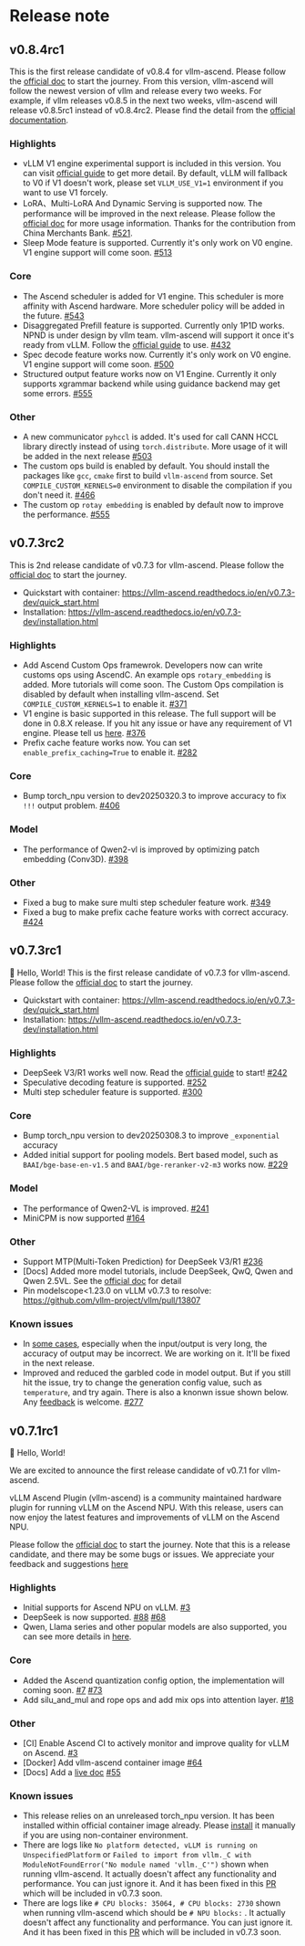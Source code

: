 # Release note

## v0.8.4rc1

This is the first release candidate of v0.8.4 for vllm-ascend. Please follow the [official doc](https://vllm-ascend.readthedocs.io/en/) to start the journey. From this version, vllm-ascend will follow the newest version of vllm and release every two weeks. For example, if vllm releases v0.8.5 in the next two weeks, vllm-ascend will release v0.8.5rc1 instead of v0.8.4rc2. Please find the detail from the [official documentation](https://vllm-ascend.readthedocs.io/en/latest/developer_guide/versioning_policy.html#release-window).

### Highlights

- vLLM V1 engine experimental support is included in this version. You can visit [official guide](https://docs.vllm.ai/en/latest/getting_started/v1_user_guide.html) to get more detail. By default, vLLM will fallback to V0 if V1 doesn't work, please set `VLLM_USE_V1=1` environment if you want to use V1 forcely. 
- LoRA、Multi-LoRA And Dynamic Serving is supported now. The performance will be improved in the next release. Please follow the [official doc](https://docs.vllm.ai/en/latest/features/lora.html) for more usage information. Thanks for the contribution from China Merchants Bank. [#521](https://github.com/vllm-project/vllm-ascend/pull/521).
- Sleep Mode feature is supported. Currently it's only work on V0 engine. V1 engine support will come soon. [#513](https://github.com/vllm-project/vllm-ascend/pull/513)

### Core

- The Ascend scheduler is added for V1 engine. This scheduler is more affinity with Ascend hardware. More scheduler policy will be added in the future. [#543](https://github.com/vllm-project/vllm-ascend/pull/543)
- Disaggregated Prefill feature is supported. Currently only 1P1D works. NPND is under design by vllm team. vllm-ascend will support it once it's ready from vLLM. Follow the [official guide](https://docs.vllm.ai/en/latest/features/disagg_prefill.html) to use. [#432](https://github.com/vllm-project/vllm-ascend/pull/432)
- Spec decode feature works now. Currently it's only work on V0 engine. V1 engine support will come soon. [#500](https://github.com/vllm-project/vllm-ascend/pull/500)
- Structured output feature works now on V1 Engine. Currently it only supports xgrammar backend while using guidance backend may get some errors. [#555](https://github.com/vllm-project/vllm-ascend/pull/555)

### Other

- A new communicator `pyhccl` is added. It's used for call CANN HCCL library directly instead of using `torch.distribute`. More usage of it will be added in the next release [#503](https://github.com/vllm-project/vllm-ascend/pull/503)
- The custom ops build is enabled by default. You should install the packages like `gcc`, `cmake` first to build `vllm-ascend` from source. Set `COMPILE_CUSTOM_KERNELS=0` environment to disable the compilation if you don't need it. [#466](https://github.com/vllm-project/vllm-ascend/pull/466)
- The custom op `rotay embedding` is enabled by default now to improve the performance. [#555](https://github.com/vllm-project/vllm-ascend/pull/555)

## v0.7.3rc2

This is 2nd release candidate of v0.7.3 for vllm-ascend. Please follow the [official doc](https://vllm-ascend.readthedocs.io/en/v0.7.3-dev) to start the journey.
- Quickstart with container: https://vllm-ascend.readthedocs.io/en/v0.7.3-dev/quick_start.html
- Installation: https://vllm-ascend.readthedocs.io/en/v0.7.3-dev/installation.html

### Highlights
- Add Ascend Custom Ops framewrok. Developers now can write customs ops using AscendC. An example ops `rotary_embedding` is added. More tutorials will come soon. The Custom Ops compilation is disabled by default when installing vllm-ascend. Set `COMPILE_CUSTOM_KERNELS=1` to enable it.  [#371](https://github.com/vllm-project/vllm-ascend/pull/371)
- V1 engine is basic supported in this release. The full support will be done in 0.8.X release. If you hit any issue or have any requirement of V1 engine. Please tell us [here](https://github.com/vllm-project/vllm-ascend/issues/414). [#376](https://github.com/vllm-project/vllm-ascend/pull/376)
- Prefix cache feature works now. You can set `enable_prefix_caching=True` to enable it. [#282](https://github.com/vllm-project/vllm-ascend/pull/282)

### Core
- Bump torch_npu version to dev20250320.3 to improve accuracy to fix `!!!` output problem. [#406](https://github.com/vllm-project/vllm-ascend/pull/406)

### Model
- The performance of Qwen2-vl is improved by optimizing patch embedding (Conv3D). [#398](https://github.com/vllm-project/vllm-ascend/pull/398)

### Other

- Fixed a bug to make sure multi step scheduler feature work. [#349](https://github.com/vllm-project/vllm-ascend/pull/349)
- Fixed a bug to make prefix cache feature works with correct accuracy. [#424](https://github.com/vllm-project/vllm-ascend/pull/424)

## v0.7.3rc1

🎉 Hello, World! This is the first release candidate of v0.7.3 for vllm-ascend. Please follow the [official doc](https://vllm-ascend.readthedocs.io/en/v0.7.3-dev) to start the journey.
- Quickstart with container: https://vllm-ascend.readthedocs.io/en/v0.7.3-dev/quick_start.html
- Installation: https://vllm-ascend.readthedocs.io/en/v0.7.3-dev/installation.html

### Highlights
- DeepSeek V3/R1 works well now. Read the [official guide](https://vllm-ascend.readthedocs.io/en/v0.7.3-dev/tutorials/multi_node.html) to start! [#242](https://github.com/vllm-project/vllm-ascend/pull/242)
- Speculative decoding feature is supported. [#252](https://github.com/vllm-project/vllm-ascend/pull/252)
- Multi step scheduler feature is supported. [#300](https://github.com/vllm-project/vllm-ascend/pull/300)

### Core
- Bump torch_npu version to dev20250308.3 to improve `_exponential` accuracy
- Added initial support for pooling models. Bert based model, such as `BAAI/bge-base-en-v1.5` and `BAAI/bge-reranker-v2-m3` works now. [#229](https://github.com/vllm-project/vllm-ascend/pull/229)

### Model
- The performance of Qwen2-VL is improved. [#241](https://github.com/vllm-project/vllm-ascend/pull/241)
- MiniCPM is now supported [#164](https://github.com/vllm-project/vllm-ascend/pull/164)

### Other
- Support MTP(Multi-Token Prediction) for DeepSeek V3/R1 [#236](https://github.com/vllm-project/vllm-ascend/pull/236)
- [Docs] Added more model tutorials, include DeepSeek, QwQ, Qwen and Qwen 2.5VL. See the [official doc](https://vllm-ascend.readthedocs.io/en/v0.7.3-dev/tutorials/index.html) for detail
- Pin modelscope<1.23.0 on vLLM v0.7.3 to resolve: https://github.com/vllm-project/vllm/pull/13807

### Known issues
- In [some cases](https://github.com/vllm-project/vllm-ascend/issues/324), especially when the input/output is very long, the accuracy of output may be incorrect. We are working on it. It'll be fixed in the next release.
- Improved and reduced the garbled code in model output. But if you still hit the issue, try to change the generation config value, such as `temperature`, and try again. There is also a knonwn issue shown below. Any [feedback](https://github.com/vllm-project/vllm-ascend/issues/267) is welcome. [#277](https://github.com/vllm-project/vllm-ascend/pull/277)

## v0.7.1rc1

🎉 Hello, World!

We are excited to announce the first release candidate of v0.7.1 for vllm-ascend.

vLLM Ascend Plugin (vllm-ascend) is a community maintained hardware plugin for running vLLM on the Ascend NPU. With this release, users can now enjoy the latest features and improvements of vLLM on the Ascend NPU.

Please follow the [official doc](https://vllm-ascend.readthedocs.io/en/v0.7.1-dev) to start the journey. Note that this is a release candidate, and there may be some bugs or issues. We appreciate your feedback and suggestions [here](https://github.com/vllm-project/vllm-ascend/issues/19)

### Highlights

- Initial supports for Ascend NPU on vLLM. [#3](https://github.com/vllm-project/vllm-ascend/pull/3)
- DeepSeek is now supported. [#88](https://github.com/vllm-project/vllm-ascend/pull/88) [#68](https://github.com/vllm-project/vllm-ascend/pull/68)
- Qwen, Llama series and other popular models are also supported, you can see more details in [here](https://vllm-ascend.readthedocs.io/en/latest/user_guide/supported_models.html).

### Core

- Added the Ascend quantization config option, the implementation will coming soon. [#7](https://github.com/vllm-project/vllm-ascend/pull/7) [#73](https://github.com/vllm-project/vllm-ascend/pull/73)
- Add silu_and_mul and rope ops and add mix ops into attention layer. [#18](https://github.com/vllm-project/vllm-ascend/pull/18)

### Other

- [CI] Enable Ascend CI to actively monitor and improve quality for vLLM on Ascend. [#3](https://github.com/vllm-project/vllm-ascend/pull/3)
- [Docker] Add vllm-ascend container image [#64](https://github.com/vllm-project/vllm-ascend/pull/64)
- [Docs] Add a [live doc](https://vllm-ascend.readthedocs.org) [#55](https://github.com/vllm-project/vllm-ascend/pull/55)

### Known issues

- This release relies on an unreleased torch_npu version. It has been installed within official container image already. Please [install](https://vllm-ascend.readthedocs.io/en/v0.7.1rc1/installation.html) it manually if you are using non-container environment.
- There are logs like `No platform detected, vLLM is running on UnspecifiedPlatform` or `Failed to import from vllm._C with ModuleNotFoundError("No module named 'vllm._C'")` shown when running vllm-ascend. It actually doesn't affect any functionality and performance. You can just ignore it. And it has been fixed in this [PR](https://github.com/vllm-project/vllm/pull/12432) which will be included in v0.7.3 soon.
- There are logs like `# CPU blocks: 35064, # CPU blocks: 2730` shown when running vllm-ascend which should be `# NPU blocks:` . It actually doesn't affect any functionality and performance. You can just ignore it. And it has been fixed in this [PR](https://github.com/vllm-project/vllm/pull/13378) which will be included in v0.7.3 soon.
